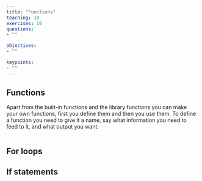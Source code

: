 ```yaml
---
title: "Functions"
teaching: 10
exercises: 10
questions:
- ""

objectives:
- ""

keypoints:
- ""
---
```


## Functions

Apart from the built-in functions and the library functions you can make your own functions, first you define them and then you use them. To define a function you need to give it a name, say what information you need to feed to it, and what output you want.
~~~

~~~


## For loops

## If statements
